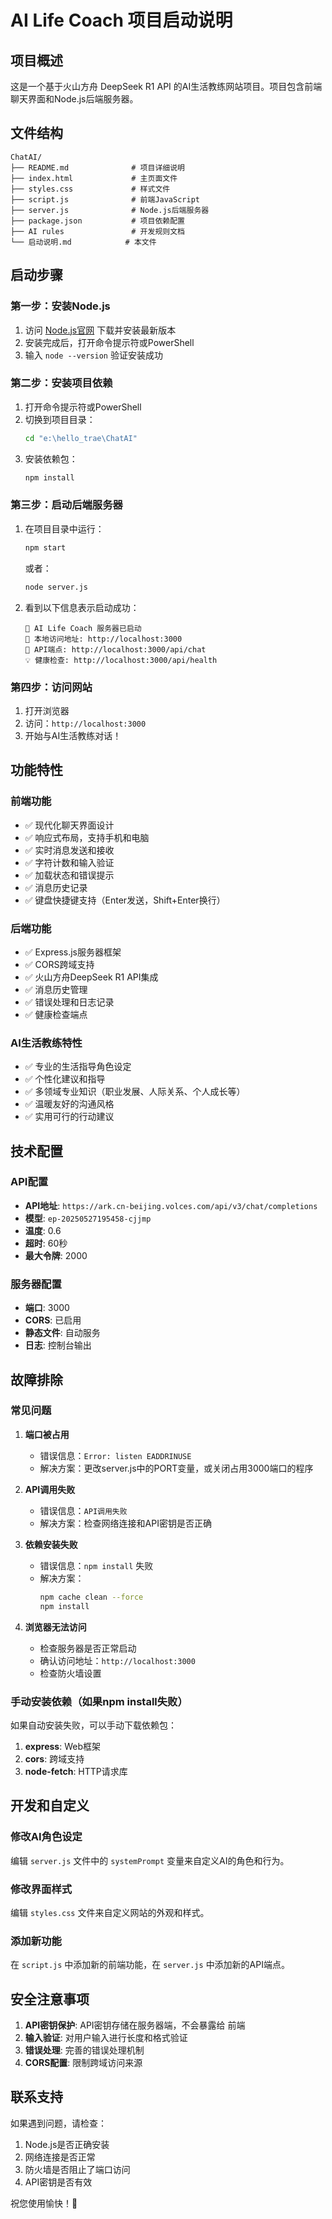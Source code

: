 # AI Life Coach 项目启动说明

## 项目概述
这是一个基于火山方舟 DeepSeek R1 API 的AI生活教练网站项目。项目包含前端聊天界面和Node.js后端服务器。

## 文件结构
```
ChatAI/
├── README.md              # 项目详细说明
├── index.html             # 主页面文件
├── styles.css             # 样式文件
├── script.js              # 前端JavaScript
├── server.js              # Node.js后端服务器
├── package.json           # 项目依赖配置
├── AI rules               # 开发规则文档
└── 启动说明.md            # 本文件
```

## 启动步骤

### 第一步：安装Node.js
1. 访问 [Node.js官网](https://nodejs.org/) 下载并安装最新版本
2. 安装完成后，打开命令提示符或PowerShell
3. 输入 `node --version` 验证安装成功

### 第二步：安装项目依赖
1. 打开命令提示符或PowerShell
2. 切换到项目目录：
   ```bash
   cd "e:\hello_trae\ChatAI"
   ```
3. 安装依赖包：
   ```bash
   npm install
   ```

### 第三步：启动后端服务器
1. 在项目目录中运行：
   ```bash
   npm start
   ```
   或者：
   ```bash
   node server.js
   ```

2. 看到以下信息表示启动成功：
   ```
   🚀 AI Life Coach 服务器已启动
   📍 本地访问地址: http://localhost:3000
   🤖 API端点: http://localhost:3000/api/chat
   💡 健康检查: http://localhost:3000/api/health
   ```

### 第四步：访问网站
1. 打开浏览器
2. 访问：`http://localhost:3000`
3. 开始与AI生活教练对话！

## 功能特性

### 前端功能
- ✅ 现代化聊天界面设计
- ✅ 响应式布局，支持手机和电脑
- ✅ 实时消息发送和接收
- ✅ 字符计数和输入验证
- ✅ 加载状态和错误提示
- ✅ 消息历史记录
- ✅ 键盘快捷键支持（Enter发送，Shift+Enter换行）

### 后端功能
- ✅ Express.js服务器框架
- ✅ CORS跨域支持
- ✅ 火山方舟DeepSeek R1 API集成
- ✅ 消息历史管理
- ✅ 错误处理和日志记录
- ✅ 健康检查端点

### AI生活教练特性
- ✅ 专业的生活指导角色设定
- ✅ 个性化建议和指导
- ✅ 多领域专业知识（职业发展、人际关系、个人成长等）
- ✅ 温暖友好的沟通风格
- ✅ 实用可行的行动建议

## 技术配置

### API配置
- **API地址**: `https://ark.cn-beijing.volces.com/api/v3/chat/completions`
- **模型**: `ep-20250527195458-cjjmp`
- **温度**: 0.6
- **超时**: 60秒
- **最大令牌**: 2000

### 服务器配置
- **端口**: 3000
- **CORS**: 已启用
- **静态文件**: 自动服务
- **日志**: 控制台输出

## 故障排除

### 常见问题

1. **端口被占用**
   - 错误信息：`Error: listen EADDRINUSE`
   - 解决方案：更改server.js中的PORT变量，或关闭占用3000端口的程序

2. **API调用失败**
   - 错误信息：`API调用失败`
   - 解决方案：检查网络连接和API密钥是否正确

3. **依赖安装失败**
   - 错误信息：`npm install` 失败
   - 解决方案：
     ```bash
     npm cache clean --force
     npm install
     ```

4. **浏览器无法访问**
   - 检查服务器是否正常启动
   - 确认访问地址：`http://localhost:3000`
   - 检查防火墙设置

### 手动安装依赖（如果npm install失败）
如果自动安装失败，可以手动下载依赖包：

1. **express**: Web框架
2. **cors**: 跨域支持
3. **node-fetch**: HTTP请求库

## 开发和自定义

### 修改AI角色设定
编辑 `server.js` 文件中的 `systemPrompt` 变量来自定义AI的角色和行为。

### 修改界面样式
编辑 `styles.css` 文件来自定义网站的外观和样式。

### 添加新功能
在 `script.js` 中添加新的前端功能，在 `server.js` 中添加新的API端点。

## 安全注意事项

1. **API密钥保护**: API密钥存储在服务器端，不会暴露给
前端
2. **输入验证**: 对用户输入进行长度和格式验证
3. **错误处理**: 完善的错误处理机制
4. **CORS配置**: 限制跨域访问来源

## 联系支持

如果遇到问题，请检查：
1. Node.js是否正确安装
2. 网络连接是否正常
3. 防火墙是否阻止了端口访问
4. API密钥是否有效

祝您使用愉快！🎉